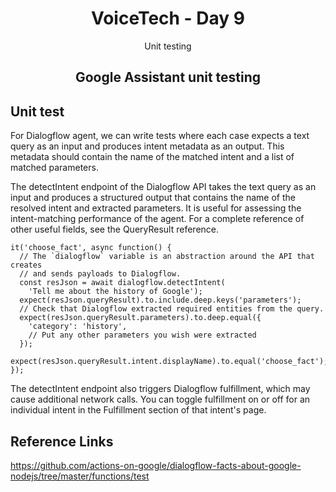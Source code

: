 <div align="center">
  <h1>VoiceTech - Day 9</h1>
  <p>Unit testing</p>
</div>

<h2 align="center">Google Assistant unit testing</h2>

## Unit test

For Dialogflow agent, we can write tests where each case expects a text query as an input and produces intent metadata as an output. This metadata should contain the name of the matched intent and a list of matched parameters.

The detectIntent endpoint of the Dialogflow API takes the text query as an input and produces a structured output that contains the name of the resolved intent and extracted parameters. It is useful for assessing the intent-matching performance of the agent. For a complete reference of other useful fields, see the QueryResult reference.

```
it('choose_fact', async function() {
  // The `dialogflow` variable is an abstraction around the API that creates
  // and sends payloads to Dialogflow.
  const resJson = await dialogflow.detectIntent(
    'Tell me about the history of Google');
  expect(resJson.queryResult).to.include.deep.keys('parameters');
  // Check that Dialogflow extracted required entities from the query.
  expect(resJson.queryResult.parameters).to.deep.equal({
    'category': 'history',
    // Put any other parameters you wish were extracted
  });
  expect(resJson.queryResult.intent.displayName).to.equal('choose_fact');
});
```

The detectIntent endpoint also triggers Dialogflow fulfillment, which may cause additional network calls. You can toggle fulfillment on or off for an individual intent in the Fulfillment section of that intent's page.

## Reference Links

https://github.com/actions-on-google/dialogflow-facts-about-google-nodejs/tree/master/functions/test
